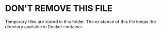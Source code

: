 # DON'T REMOVE THIS FILE
Temporary files are stored in this folder.
The existance of this file keeps the directory available in Docker container.
